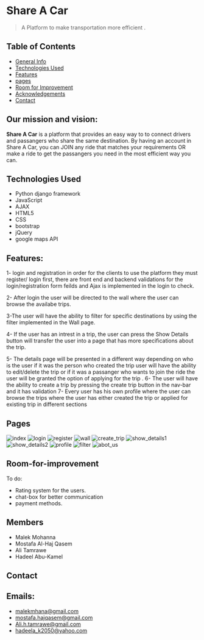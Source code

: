 # Share A Car
> A Platform to make transportation more efficient .

## Table of Contents
* [General Info](#our-mission)
* [Technologies Used](#technologies-used)
* [Features](#features)
* [pages](#Pages)
* [Room for Improvement](#room-for-improvement)
* [Acknowledgements](#members)
* [Contact](#contact)



## Our mission and vision:
**Share A Car** is a platform that provides an easy way to to connect drivers and passangers who share the same destination.
By having an account in Share A Car, you can JOIN any ride that matches your requirements OR make a ride to get the passangers you need in the most efficient way you can. 


## Technologies Used
- Python django framework
- JavaScript
- AJAX
- HTML5
- CSS
- bootstrap 
- jQuery
- google maps API


## Features:

1- login and registration
in order for the clients  to use the platform they must register/ login first,
there are front end and backend validations for the login/registration form feilds and Ajax is implemented in the login to check.

2- After login the user will be directed to the wall where the user can browse the availabe trips.

3-The user will have the ability to filter for specific destinations by using the filter implemented in the Wall page.

4- If the user has an intrest in a trip, the user can press the Show Details button will transfer the user into a page that has more specifications about the trip. 

5- The details page will be presented in a different way depending on who is the user if it was the person who created the trip user will have the ability to edit/delete the trip or if it was a passanger who wants to join the ride the user will be granted the option of applying for the trip  . 
6- The user will have the ability to create a trip by pressing the create trip button in the nav-bar and it has validation 
7- Every user has his own profile where the user can browse the trips where the user has either created the trip or applied for existing trip in different sections

## Pages

![index](https://github.com/MalekMohanna/share_my_car/blob/master/images/index.png)
![login](https://github.com/MalekMohanna/share_my_car/blob/master/images/login.png)
![register](https://github.com/MalekMohanna/share_my_car/blob/master/images/register.png)
![wall](https://github.com/MalekMohanna/share_my_car/blob/master/images/wall.png)
![create_trip](https://github.com/MalekMohanna/share_my_car/blob/master/images/add_trip.png)
![show_details1](https://github.com/MalekMohanna/share_my_car/blob/master/images/details.png)
![show_details2](https://github.com/MalekMohanna/share_my_car/blob/master/images/update.png)
![profile](https://github.com/MalekMohanna/share_my_car/blob/master/images/profile.png)
![filter](https://github.com/MalekMohanna/share_my_car/blob/master/images/filter.png)
![abot_us](https://github.com/MalekMohanna/share_my_car/blob/master/images/about_us.png)
## Room-for-improvement
To do:
- Rating system for the users. 
- chat-box for better communication
- payment methods.

## Members
- Malek Mohanna
- Mostafa Al-Haj Qasem
- Ali Tamrawe
- Hadeel Abu-Kamel


## Contact
## Emails: 
- malekmhana@gmail.com
- mostafa.hajqasem@gmail.com
- Ali.h.tamrawe@gmail.com
- hadeela_k2050@yahoo.com

